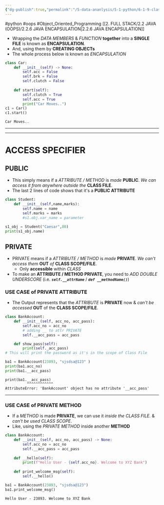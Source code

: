 ```yaml
---
{"dg-publish":true,"permalink":"/5-data-ananlysis/5-1-python/6-1-9-classes-and-objects/6-python-encapsulation/","noteIcon":""}
---
```


#python #oops #Object_Oriented_Programming
[[2. FULL STACK/2.2 JAVA (OOPS)/2.2.6 JAVA ENCAPSULATION\|2.2.6 JAVA ENCAPSULATION]]
- Wrapping the *DATA MEMBERS* & *FUNCTION* **together** into a **SINGLE FILE** is known as **ENCAPSULATION**. 
- And, using them by **CREATING OBJECTs**
- The whole process below is known as *ENCAPSULATION*
```Python
class Car:
    def __init__(self) -> None:
        self.acc = False
        self.brk = False
        self.clutch = False
        
    def start(self):
        self.clutch = True
        self.acc = True
        print("Car Moves..")
c1 = Car()
c1.start()
```

```Output
Car Moves..
```

***
***
# ACCESS SPECIFIER 
## PUBLIC 
- This simply means if a *ATTRIBUTE / METHOD* is *made* **PUBLIC**. *We can access it from anywhere outside the* **CLASS FILE**.
- The last 2 lines of code shows that it's a **PUBLIC ATTRIBUTE**
```Python 
class Student:
	def __init__(self,name,marks):
		self.name = name
		self.marks = marks
		#s1.obj.var_name = parameter
		
s1_obj = Student("Caesar",80)
print(s1_obj.name)
```
## PRIVATE 
- PRIVATE means if a *ATTRIBUTE / METHOD* is *made* **PRIVATE**. *We can't access them* **OUT** *of* **CLASS SCOPE/FILE**. 
	- Only **accessible** within *CLASS*
- To make an **ATTRIBUTE / METHOD PRIVATE**, you need to *ADD DOUBLE UNDERSCORE* (i.e. ***`self.__attrName`*** / ***`def __methodName()`***)
### USE CASE of PRIVATE ATTRIBUTE
- The Output represents that the *ATTRIBUTE* is **PRIVATE** now & *can't be accessed* **OUT** of the **CLASS SCOPE/FILE**.
```Python 
class BankAccount:
	def __init__(self, acc_no, acc_pass):
		self.acc_no = acc_no
		# adding __ to attr PRIVATE
		self.__acc_pass = acc_pass

	def show_pass(self):
		print(self._acc_pass)
# This will print the password as it's in the scope of Class File 

ba1 = BankAccount(23893, "sjsdsa@123" )
print(ba1.acc_no)
print(ba1.__acc_pass)
```

```Output
print(ba1.__acc_pass)
          ^^^^^^^^^^^^
AttributeError: 'BankAccount' object has no attribute '__acc_pass'
```
***
### USE CASE of PRIVATE METHOD
- If a *METHOD* is made **PRIVATE**, we can use it *inside the CLASS FILE.* & *can't be used CLASS SCOPE*.
- Like, using the *PRIVATE METHOD* inside another **METHOD**
```Python 
class BankAccount:
    def __init__(self, acc_no, acc_pass) -> None:
        self.acc_no = acc_no
        self.__acc_pass = acc_pass
        
    def __hello(self):
        print(f"Hello User - {self.acc_no}. Welcome to XYZ Bank")
        
    def print_welcome_msg(self):
        self.__hello()

ba1 = BankAccount(23893, "sjsdsa@123")
ba1.print_welcome_msg()
```

```Output
Hello User - 23893. Welcome to XYZ Bank
```